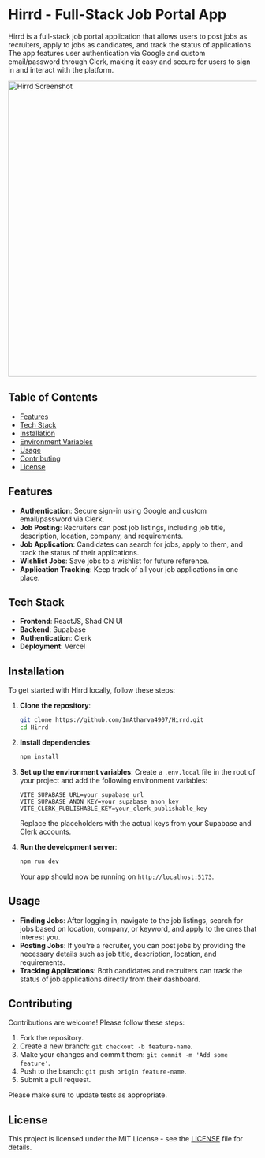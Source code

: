 # Hirrd - Full-Stack Job Portal App

Hirrd is a full-stack job portal application that allows users to post jobs as recruiters, apply to jobs as candidates, and track the status of applications. The app features user authentication via Google and custom email/password through Clerk, making it easy and secure for users to sign in and interact with the platform.

<img src="https://github.com/user-attachments/assets/85875034-e9a9-414d-92c9-f06ea34515f3" alt="Hirrd Screenshot" width="600"/>


## Table of Contents

- [Features](#features)
- [Tech Stack](#tech-stack)
- [Installation](#installation)
- [Environment Variables](#environment-variables)
- [Usage](#usage)
- [Contributing](#contributing)
- [License](#license)

## Features

- **Authentication**: Secure sign-in using Google and custom email/password via Clerk.
- **Job Posting**: Recruiters can post job listings, including job title, description, location, company, and requirements.
- **Job Application**: Candidates can search for jobs, apply to them, and track the status of their applications.
- **Wishlist Jobs**: Save jobs to a wishlist for future reference.
- **Application Tracking**: Keep track of all your job applications in one place.

## Tech Stack

- **Frontend**: ReactJS, Shad CN UI
- **Backend**: Supabase
- **Authentication**: Clerk
- **Deployment**: Vercel

## Installation

To get started with Hirrd locally, follow these steps:

1. **Clone the repository**:
    ```bash
    git clone https://github.com/ImAtharva4907/Hirrd.git
    cd Hirrd
    ```

2. **Install dependencies**:
    ```bash
    npm install
    ```

3. **Set up the environment variables**: Create a `.env.local` file in the root of your project and add the following environment variables:

    ```env
    VITE_SUPABASE_URL=your_supabase_url
    VITE_SUPABASE_ANON_KEY=your_supabase_anon_key
    VITE_CLERK_PUBLISHABLE_KEY=your_clerk_publishable_key
    ```

    Replace the placeholders with the actual keys from your Supabase and Clerk accounts.

4. **Run the development server**:
    ```bash
    npm run dev
    ```

    Your app should now be running on `http://localhost:5173`.

## Usage

- **Finding Jobs**: After logging in, navigate to the job listings, search for jobs based on location, company, or keyword, and apply to the ones that interest you.
- **Posting Jobs**: If you're a recruiter, you can post jobs by providing the necessary details such as job title, description, location, and requirements.
- **Tracking Applications**: Both candidates and recruiters can track the status of job applications directly from their dashboard.

## Contributing

Contributions are welcome! Please follow these steps:

1. Fork the repository.
2. Create a new branch: `git checkout -b feature-name`.
3. Make your changes and commit them: `git commit -m 'Add some feature'`.
4. Push to the branch: `git push origin feature-name`.
5. Submit a pull request.

Please make sure to update tests as appropriate.

## License

This project is licensed under the MIT License - see the [LICENSE](LICENSE) file for details.

